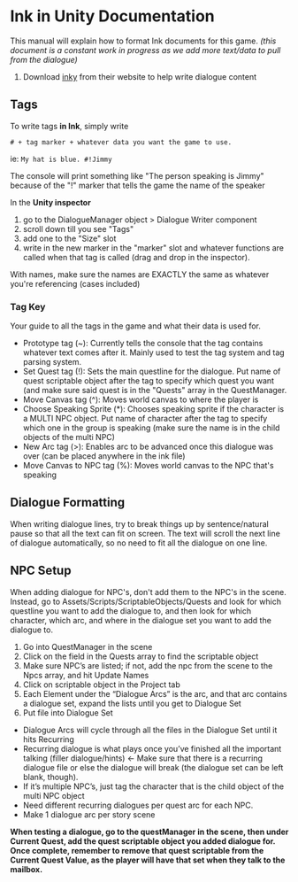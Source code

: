 # Ink in Unity Documentation
This manual will explain how to format Ink documents for this game. 
_(this document is a constant work in progress as we add more text/data to pull from the dialogue)_

1. Download [inky](https://www.inklestudios.com/ink/) from their website to help write dialogue content

## Tags
To write tags **in Ink**, simply write 

`# + tag marker + whatever data you want the game to use.`

ie: `My hat is blue. #!Jimmy`

The console will print something like "The person speaking is Jimmy" because of the "!" marker that tells the game the name of the speaker

In the **Unity inspector** 
1. go to the DialogueManager object > Dialogue Writer component
2. scroll down till you see "Tags"
3. add one to the "Size" slot
4. write in the new marker in the "marker" slot and whatever functions are called when that tag is called (drag and drop in the inspector).

With names, make sure the names are EXACTLY the same as whatever you're referencing (cases included)

### Tag Key
  
  Your guide to all the tags in the game and what their data is used for.
  
  *  Prototype tag (~): Currently tells the console that the tag contains whatever text comes after it. Mainly used to test the tag system and tag parsing system.  
  *  Set Quest tag (!): Sets the main questline for the dialogue.  Put name of quest scriptable object after the tag to specify which quest you want (and make sure said quest is in the "Quests" array in the QuestManager.
  *  Move Canvas tag (^): Moves world canvas to where the player is
  *  Choose Speaking Sprite (*): Chooses speaking sprite if the character is a MULTI NPC object. Put name of character after the tag to specify which one in the group is speaking (make sure the name is in the child objects of the multi NPC)
  *  New Arc tag (>): Enables arc to be advanced once this dialogue was over (can be placed anywhere in the ink file)
  *  Move Canvas to NPC tag (%): Moves world canvas to the NPC that's speaking
  
## Dialogue Formatting
When writing dialogue lines, try to break things up by sentence/natural pause so that all the text can fit on screen.  The text will scroll the next line of dialogue automatically, so no need to fit all the dialogue on one line.


## NPC Setup
When adding dialogue for NPC's, don't add them to the NPC's in the scene.  Instead, go to Assets/Scripts/ScriptableObjects/Quests and look for which questline you want to add the dialogue to, and then look for which character, which arc, and where in the dialogue set you want to add the dialogue to.

1. Go into QuestManager in the scene
2. Click on the field in the Quests array to find the scriptable object
3. Make sure NPC’s are listed; if not, add the npc from the scene to the Npcs array, and hit Update Names
4. Click on scriptable object in the Project tab
5. Each Element under the “Dialogue Arcs” is the arc, and that arc contains a dialogue set, expand the lists until you get to Dialogue Set
6. Put file into Dialogue Set
  
  * Dialogue Arcs will cycle through all the files in the Dialogue Set until it hits Recurring
  * Recurring dialogue is what plays once you’ve finished all the important talking (filler dialogue/hints) <- Make sure that there is a recurring dialogue file or else the dialogue will break (the dialogue set can be left blank, though).
  * If it’s multiple NPC’s, just tag the character that is the child object of the multi NPC object
  * Need different recurring dialogues per quest arc for each NPC.
  * Make 1 dialogue arc per story scene

**When testing a dialogue, go to the questManager in the scene, then under Current Quest, add the quest scriptable object you added dialogue for.  Once complete, remember to remove that quest scriptable from the Current Quest Value, as the player will have that set when they talk to the mailbox.**

